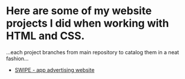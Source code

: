 # Here are some of my website projects I did when working with HTML and CSS.
...each project branches from main repository to catalog them in a neat fashion...

* <a href="https://github.com/wolfcodding/html-portfolio/tree/SWIPE-application-promo">SWIPE - app advertising website</a>
